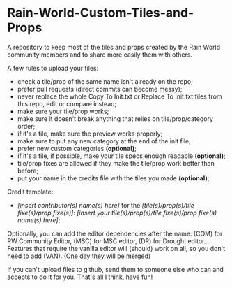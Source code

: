 # Rain-World-Custom-Tiles-and-Props
A repository to keep most of the tiles and props created by the Rain World community members and to share more easily them with others.

A few rules to upload your files:
- check a tile/prop of the same name isn't already on the repo;
- prefer pull requests (direct commits can become messy);
- never replace the whole Copy To Init.txt or Replace To Init.txt files from this repo, edit or compare instead;
- make sure your tile/prop works;
- make sure it doesn't break anything that relies on tile/prop/category order;
- if it's a tile, make sure the preview works properly;
- make sure to put any new category at the end of the init file;
- prefer new custom categories **(optional)**;
- if it's a tile, if possible, make your tile specs enough readable **(optional)**;
- tile/prop fixes are allowed if they make the tile/prop work better than before;
- put your name in the credits file with the tiles you made **(optional)**;

Credit template:
- *[insert contributor(s) name(s) here]* for the *[tile(s)/prop(s)/tile fixe(s)/prop fixe(s)]*: *[insert your tile(s)/prop(s)/tile fixe(s)/prop fixe(s) name(s) here]*;

Optionally, you can add the editor dependencies after the name: (COM) for RW Community Editor, (MSC) for MSC editor, (DR) for Drought editor... Features that require the vanilla editor will (should) work on all, so you don't need to add (VAN).
(One day they will be merged)

If you can't upload files to github, send them to someone else who can and accepts to do it for you.
That's all I think, have fun!
